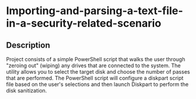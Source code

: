 # Importing-and-parsing-a-text-file-in-a-security-related-scenario


<h2>Description</h2>
Project consists of a simple PowerShell script that walks the user through "zeroing out" (wiping) any drives that are connected to the system. The utility allows you to select the target disk and choose the number of passes that are performed. The PowerShell script will configure a diskpart script file based on the user's selections and then launch Diskpart to perform the disk sanitization.
<br />


<h2></h2>


<!--
 ```diff
- text in red
+ text in green
! text in orange
# text in gray
@@ text in purple (and bold)@@
```
--!>
